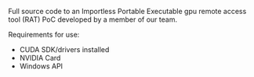 Full source code to an Importless Portable Executable gpu remote access tool (RAT) PoC developed
by a member of our team.

Requirements for use:
- CUDA SDK/drivers installed
- NVIDIA Card
- Windows API
